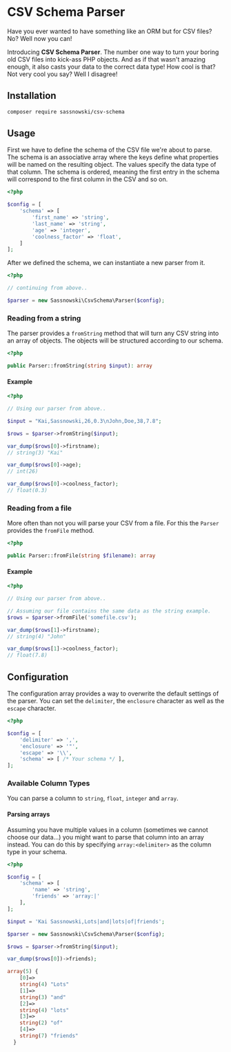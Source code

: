 # CSV Schema Parser

Have you ever wanted to have something like an ORM but for CSV files? No? Well now you can!

Introducing **CSV Schema Parser**. The number one way to turn your boring old CSV files into kick-ass PHP objects.
And as if that wasn't amazing enough, it also casts your data to the correct data type! How cool is that? Not very cool you say? Well I disagree!

## Installation

```bash
composer require sassnowski/csv-schema
```

## Usage

First we have to define the schema of the CSV file we're about to parse. The schema is an associative array where the keys
define what properties will be named on the resulting object. The values specify the data type of that column.
The schema is ordered, meaning the first entry in the schema will correspond to the first column in the CSV and so on.

```php
<?php

$config = [
    'schema' => [
        'first_name' => 'string',
        'last_name' => 'string',
        'age' => 'integer',
        'coolness_factor' => 'float',
    ]
];
```

After we defined the schema, we can instantiate a new parser from it.

```php
<?php

// continuing from above..

$parser = new Sassnowski\CsvSchema\Parser($config);
```

### Reading from a string

The parser provides a `fromString` method that will turn any CSV string into an array of objects. The objects will be structured according to our schema.

```php
<?php

public Parser::fromString(string $input): array
```

#### Example

```php
<?php

// Using our parser from above..

$input = "Kai,Sassnowski,26,0.3\nJohn,Doe,38,7.8";

$rows = $parser->fromString($input);

var_dump($rows[0]->firstname);
// string(3) "Kai"

var_dump($rows[0]->age);
// int(26)

var_dump($rows[0]->coolness_factor);
// float(0.3)
```

### Reading from a file

More often than not you will parse your CSV from a file. For this the `Parser` provides the `fromFile` method.

```php
<?php

public Parser::fromFile(string $filename): array
```

#### Example

```php
<?php

// Using our parser from above..

// Assuming our file contains the same data as the string example.
$rows = $parser->fromFile('somefile.csv');

var_dump($rows[1]->firstname);
// string(4) "John"

var_dump($rows[1]->coolness_factor);
// float(7.8)
```

## Configuration

The configuration array provides a way to overwrite the default settings of the parser. You can set the `delimiter`, the `enclosure` character as well as the `escape` character.

```php
<?php

$config = [
    'delimiter' => ',',
    'enclosure' => '"',
    'escape' => '\\',
    'schema' => [ /* Your schema */ ],
];
```

### Available Column Types

You can parse a column to `string`, `float`, `integer` and `array`.

#### Parsing arrays

Assuming you have multiple values in a column (sometimes we cannot choose our data...) you might want to parse that column into an array instead.
You can do this by specifying `array:<delimiter>` as the column type in your schema.

```php
<?php

$config = [
    'schema' => [
        'name' => 'string',
        'friends' => 'array:|'
    ],
];

$input = 'Kai Sassnowski,Lots|and|lots|of|friends';

$parser = new Sassnowski\CsvSchema\Parser($config);

$rows = $parser->fromString($input);

var_dump($rows[0])->friends);

array(5) {
    [0]=>
    string(4) "Lots"
    [1]=>
    string(3) "and"
    [2]=>
    string(4) "lots"
    [3]=>
    string(2) "of"
    [4]=>
    string(7) "friends"
  }
```
